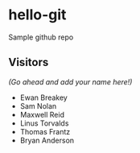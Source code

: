 # hello-git
Sample github repo

## Visitors
*(Go ahead and add your name here!)*
- Ewan Breakey
- Sam Nolan
- Maxwell Reid
- Linus Torvalds
- Thomas Frantz
- Bryan Anderson 

